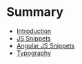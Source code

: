 # Summary

* [Introduction](README.md)
* [JS Snippets](chapter3-typography.md)
* [Angular JS Snippets](chapter2.md)
* [Typography](chapter3-typography.md)

